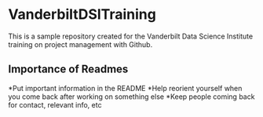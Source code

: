 # VanderbiltDSITraining
This is a sample repository created for the Vanderbilt Data Science Institute training on project management with Github.

## Importance of Readmes
*Put important information in the README
*Help reorient yourself when you come back after working on something else
*Keep people coming back for contact, relevant info, etc

##
